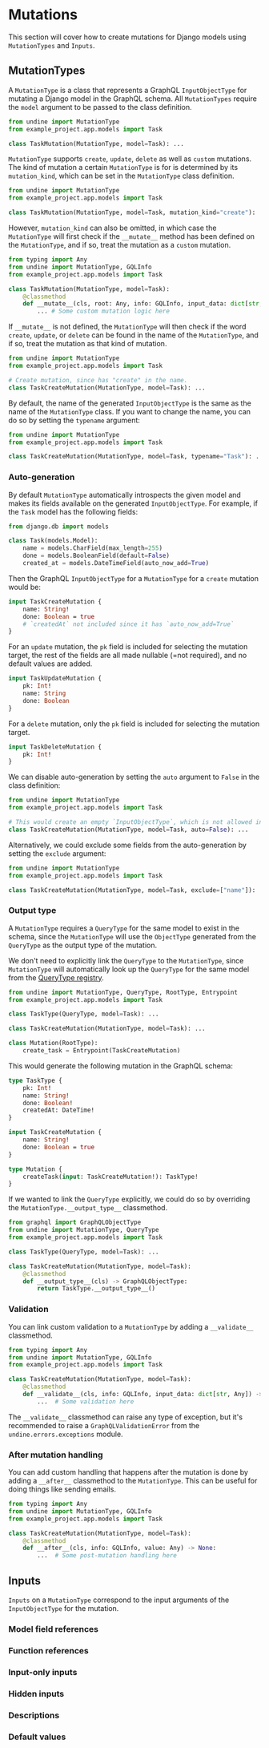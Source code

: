 # Mutations

This section will cover how to create mutations for Django models using
`MutationTypes` and `Inputs`.

## MutationTypes

A `MutationType` is a class that represents a GraphQL `InputObjectType` for mutating
a Django model in the GraphQL schema. All `MutationTypes` require the `model`
argument to be passed to the class definition.

```python
from undine import MutationType
from example_project.app.models import Task

class TaskMutation(MutationType, model=Task): ...
```

`MutationType` supports `create`, `update`, `delete` as well as `custom` mutations.
The kind of mutation a certain `MutationType` is for is determined by its
`mutation_kind`, which can be set in the `MutationType` class definition.

```python
from undine import MutationType
from example_project.app.models import Task

class TaskMutation(MutationType, model=Task, mutation_kind="create"): ...
```

However, `mutation_kind` can also be omitted, in which case the `MutationType`
will first check if the `__mutate__` method has been defined on the `MutationType`,
and if so, treat the mutation as a `custom` mutation.

```python
from typing import Any
from undine import MutationType, GQLInfo
from example_project.app.models import Task

class TaskMutation(MutationType, model=Task):
    @classmethod
    def __mutate__(cls, root: Any, info: GQLInfo, input_data: dict[str, Any]) -> Any:
        ... # Some custom mutation logic here
```

If `__mutate__` is not defined, the `MutationType` will then check if the word `create`, `update`, or `delete`
can be found in the name of the `MutationType`, and if so, treat the mutation as that kind of mutation.

```python
from undine import MutationType
from example_project.app.models import Task

# Create mutation, since has "create" in the name.
class TaskCreateMutation(MutationType, model=Task): ...
```

By default, the name of the generated `InputObjectType` is the same as the name of the `MutationType` class.
If you want to change the name, you can do so by setting the `typename` argument:

```python
from undine import MutationType
from example_project.app.models import Task

class TaskCreateMutation(MutationType, model=Task, typename="Task"): ...
```

### Auto-generation

By default `MutationType` automatically introspects the given model and makes its fields
available on the generated `InputObjectType`. For example, if the `Task` model has the following fields:

```python
from django.db import models

class Task(models.Model):
    name = models.CharField(max_length=255)
    done = models.BooleanField(default=False)
    created_at = models.DateTimeField(auto_now_add=True)
```

Then the GraphQL `InputObjectType` for a `MutationType` for a `create` mutation would be:

```graphql
input TaskCreateMutation {
    name: String!
    done: Boolean = true
    # `createdAt` not included since it has `auto_now_add=True`
}
```

For an `update` mutation, the `pk` field is included for selecting the
mutation target, the rest of the fields are all made nullable (=not required),
and no default values are added.

```graphql
input TaskUpdateMutation {
    pk: Int!
    name: String
    done: Boolean
}
```

For a `delete` mutation, only the `pk` field is included for selecting the
mutation target.

```graphql
input TaskDeleteMutation {
    pk: Int!
}
```

We can disable auto-generation by setting the `auto` argument to `False` in the class definition:

```python
from undine import MutationType
from example_project.app.models import Task

# This would create an empty `InputObjectType`, which is not allowed in GraphQL.
class TaskCreateMutation(MutationType, model=Task, auto=False): ...
```

Alternatively, we could exclude some fields from the auto-generation by setting the `exclude` argument:

```python
from undine import MutationType
from example_project.app.models import Task

class TaskCreateMutation(MutationType, model=Task, exclude=["name"]): ...
```

### Output type

A `MutationType` requires a `QueryType` for the same model to exist in the schema,
since the `MutationType` will use the `ObjectType` generated from the `QueryType`
as the output type of the mutation.

We don't need to explicitly link the `QueryType` to the `MutationType`,
since `MutationType` will automatically look up the `QueryType` for the same model
from the [QueryType registry](queries.md#querytype-registry).

```python
from undine import MutationType, QueryType, RootType, Entrypoint
from example_project.app.models import Task

class TaskType(QueryType, model=Task): ...

class TaskCreateMutation(MutationType, model=Task): ...

class Mutation(RootType):
    create_task = Entrypoint(TaskCreateMutation)
```

This would generate the following mutation in the GraphQL schema:

```graphql
type TaskType {
    pk: Int!
    name: String!
    done: Boolean!
    createdAt: DateTime!
}

input TaskCreateMutation {
    name: String!
    done: Boolean = true
}

type Mutation {
    createTask(input: TaskCreateMutation!): TaskType!
}
```

If we wanted to link the `QueryType` explicitly, we could do so by overriding the
`MutationType.__output_type__` classmethod.

```python
from graphql import GraphQLObjectType
from undine import MutationType, QueryType
from example_project.app.models import Task

class TaskType(QueryType, model=Task): ...

class TaskCreateMutation(MutationType, model=Task):
    @classmethod
    def __output_type__(cls) -> GraphQLObjectType:
        return TaskType.__output_type__()
```

### Validation

You can link custom validation to a `MutationType` by adding a `__validate__` classmethod.

```python
from typing import Any
from undine import MutationType, GQLInfo
from example_project.app.models import Task

class TaskCreateMutation(MutationType, model=Task):
    @classmethod
    def __validate__(cls, info: GQLInfo, input_data: dict[str, Any]) -> None:
        ...  # Some validation here
```

The `__validate__` classmethod can raise any type of exception, but it's recommended to
raise a `GraphQLValidationError` from the `undine.errors.exceptions` module.

### After mutation handling

You can add custom handling that happens after the mutation is done by adding a `__after__`
classmethod to the `MutationType`. This can be useful for doing things like sending emails.

```python
from typing import Any
from undine import MutationType, GQLInfo
from example_project.app.models import Task

class TaskCreateMutation(MutationType, model=Task):
    @classmethod
    def __after__(cls, info: GQLInfo, value: Any) -> None:
        ...  # Some post-mutation handling here
```

## Inputs

`Inputs` on a `MutationType` correspond to the input arguments of the `InputObjectType`
for the mutation.


### Model field references

### Function references

### Input-only inputs

### Hidden inputs

### Descriptions

### Default values
